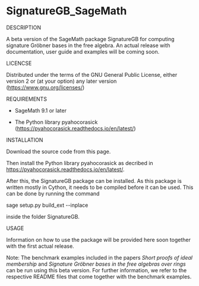 # SignatureGB_SageMath

DESCRIPTION

A beta version of the SageMath package SignatureGB for computing signature Gröbner bases in the free algebra.
An actual release with documentation, user guide and examples will be coming soon.

LICENCSE

Distributed under the terms of the GNU General Public License, either version 2 or (at your option) any later version (https://www.gnu.org/licenses/)

REQUIREMENTS

- SageMath 9.1 or later

- The Python library pyahocorasick (https://pyahocorasick.readthedocs.io/en/latest/)

INSTALLATION

Download the source code from this page.

Then install the Python library pyahocorasick as decribed in https://pyahocorasick.readthedocs.io/en/latest/.

After this, the SignatureGB package can be installed. As this package is written mostly in Cython,
it needs to be compiled before it can be used. This can be done by running the command

sage setup.py build_ext --inplace

inside the folder SignatureGB.

USAGE

Information on how to use the package will be provided here soon together with the first actual release.

Note: The benchmark examples included in the papers *Short proofs of ideal membership* and *Signature Gröbner bases in the free algebras over rings* can be run using this beta version. For further information, we refer to the respective README files that come together with the benchmark examples.




